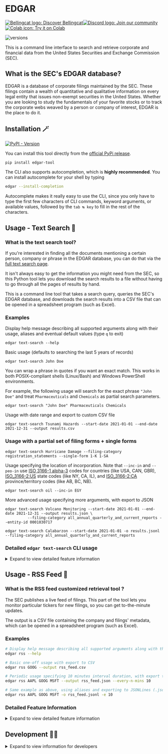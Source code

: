 # EDGAR

<a href="https://www.bellingcat.com"><img alt="Bellingcat logo: Discover Bellingcat" src="https://img.shields.io/badge/Discover%20Bellingcat-%20?style=for-the-badge&logo=data%3Aimage%2Fpng%3Bbase64%2CiVBORw0KGgoAAAANSUhEUgAAAA4AAAAYCAYAAADKx8xXAAABhGlDQ1BJQ0MgcHJvZmlsZQAAKJF9kT1Iw0AcxV9TS0UqDnZQEcxQneyiIo6likWwUNoKrTqYXPoFTRqSFBdHwbXg4Mdi1cHFWVcHV0EQ%2FABxdnBSdJES%2F5cUWsR4cNyPd%2Fced%2B8AoVllqtkTA1TNMtKJuJjLr4rBVwQwhhBEDEvM1JOZxSw8x9c9fHy9i%2FIs73N%2Fjn6lYDLAJxLHmG5YxBvEs5uWznmfOMzKkkJ8Tjxp0AWJH7kuu%2FzGueSwwDPDRjY9TxwmFktdLHcxKxsq8QxxRFE1yhdyLiuctzir1Tpr35O%2FMFTQVjJcpzmKBJaQRIo6klFHBVVYiNKqkWIiTftxD%2F%2BI40%2BRSyZXBYwcC6hBheT4wf%2Fgd7dmcXrKTQrFgcCLbX%2BMA8FdoNWw7e9j226dAP5n4Err%2BGtNYO6T9EZHixwBA9vAxXVHk%2FeAyx1g6EmXDMmR%2FDSFYhF4P6NvygODt0Dfmttbex%2BnD0CWulq%2BAQ4OgYkSZa97vLu3u7d%2Fz7T7%2BwHEU3LHAa%2FQ6gAAAAZiS0dEAAAAAAAA%2BUO7fwAAAAlwSFlzAAAuIwAALiMBeKU%2FdgAAAAd0SU1FB%2BgFHwwiMH4odB4AAAAZdEVYdENvbW1lbnQAQ3JlYXRlZCB3aXRoIEdJTVBXgQ4XAAAA50lEQVQ4y82SvWpCQRCFz25ERSJiCNqlUiS1b5AuEEiZIq1NOsGXCKms0wXSp9T6dskDiFikyiPc%2FrMZyf3FXSGQ0%2BzuzPl2ZoeVKgQ0gQ2wBVpVHlcDkjM5V%2FJ5nag6sJ%2FZX%2Bh%2FC7gEhqeAFKf7p1M9aB3b5oN1OomB7g1axUBPBr3GQHODHmOgqUF3MZAzKI2d4LWBV4H%2BMXDuJd1a7Cew1k7SwksaHC4LqNaw7aeX9GWHXkC1G1sTAS17Y3Kk2lnp4wNLiz0DrgLq8qt2MfmSSabAO%2FBBXp26dtrADPjOmN%2BAUdG7B3cE61l5hOZiAAAAAElFTkSuQmCC&logoColor=%23fff&color=%23000"></a><!--
--><a href="https://discord.gg/bellingcat"><img alt="Discord logo: Join our community" src="https://img.shields.io/badge/Join%20our%20community-%20?style=for-the-badge&logo=discord&logoColor=%23fff&color=%235865F2"></a><!--
--><a href="https://colab.research.google.com/github/bellingcat/EDGAR/blob/main/notebook/Bellingcat_EDGAR_Tool.ipynb"><img alt="Colab icon: Try it on Colab" src="https://img.shields.io/badge/Try%20it%20on%20Colab-%20?style=for-the-badge&logo=googlecolab&logoColor=fff&logoSize=auto&color=e8710a">
</a>

![versions](https://img.shields.io/pypi/pyversions/edgar-tool.svg)

This is a command line interface to search and retrieve corporate and financial data from the United States Securities and Exchange Commission (SEC).

## What is the SEC's EDGAR database?

EDGAR is a database of corporate filings maintained by the SEC.
These filings contain a wealth of quantitative and qualitative information on every legal entity that issues non-exempt securities in the United States.
Whether you are looking to study the fundamentals of your favorite stocks or to track the corporate webs weaved by a person or company of interest, EDGAR is the place to do it.

## Installation 🪄

[![PyPI - Version](https://img.shields.io/pypi/v/edgar-tool)
](https://pypi.org/project/edgar-tool/)

You can install this tool directly from the [official PyPi release](https://pypi.org/project/edgar-tool/).

```bash
pip install edgar-tool
```

The CLI also supports autocompletion, which is **highly recommended**. You can install autocomplete for your shell by typing

```bash
edgar --install-completion
```

Autocomplete makes it really easy to use the CLI, since you only have to type the first few characters of CLI commands, keyword arguments, or available values, followed by the `tab ↹ key` to fill in the rest of the characters.

## Usage - Text Search 🔎

### What is the text search tool?

If you're interested in finding all the documents mentioning a certain person, company or phrase in the EDGAR database, you can do that via the [full text search page](https://www.sec.gov/edgar/search/#).

It isn't always easy to get the information you might need from the SEC, so this Python tool lets you download the search results to a file without having to go through all the pages of results by hand.

This is a command line tool that takes a search query, queries the SEC's EDGAR database, and downloads the search results into a CSV file that can be opened in a spreadsheet program (such as Excel).

### Examples

Display help message describing all supported arguments along with their usage, aliases and eventual default values (type `q` to exit)

```shell
edgar text-search --help
```

Basic usage (defaults to searching the last 5 years of records)

```shell
edgar text-search John Doe
```

You can wrap a phrase in quotes if you want an exact match.
This works in both POSIX-compliant shells (Linux/Bash) and Windows PowerShell environments.

For example, the following usage will search for the exact phrase `"John Doe"` and treat `Pharmaceuticals` and
`Chemicals` as partial search parameters.

```shell
edgar text-search "John Doe" Pharmaceuticals Chemicals
```

Usage with date range and export to custom CSV file

```shell
edgar text-search Tsunami Hazards --start-date 2021-01-01 --end-date 2021-12-31 --output results.csv
```

### Usage with a partial set of filing forms + single forms

```
edgar text-search Hurricane Damage --filing-category registration_statements --single-form 1-K 1-SA
```

Usage specifying the location of incorporation. Note that `--inc-in` and `--peo-in` use [ISO 3166-1 alpha-3](https://en.wikipedia.org/wiki/ISO_3166-1_alpha-3) codes for countries (like USA, CAN, GBR), [ISO_3166-2:US](https://en.wikipedia.org/wiki/ISO_3166-2:US) state codes (like NY, CA, IL), and [ISO_3166-2:CA](https://en.wikipedia.org/wiki/ISO_3166-2:CA) province/territory codes (like AB, BC, NB).

```shell
edgar text-search oil --inc-in EGY
```

More advanced usage specifying more arguments, with export to JSON

```shell
edgar text-search Volcano Monitoring --start-date 2021-01-01 --end-date 2021-12-31 --output results.json \
          --filing-category all_annual_quarterly_and_current_reports --entity-id 0001030717

edgar text-search Calabarzon --start-date 2021-01-01 -o results.jsonl --filing-category all_annual_quarterly_and_current_reports
```

### Detailed `edgar text-search` CLI usage

<details>
<summary>Expand to view detailed feature information</summary>

**Usage**:

```console
$ edgar text-search [OPTIONS] TEXT...
```

**Arguments**:

* `TEXT...`: Search filings for a word or a list of words. A filing must contain all the words to return. To search for an exact phrase, use double quotes, like "fiduciary product".  [required]

**Options**:

* `-o, --output TEXT`: Name of the output file to save results to. Accepts .csv, .json, and .jsonl extensions.  [default: edgar_search_results_20250315_200420.csv]
* `--date-range [all|10y|5y|1y|30d]`: Date range of the search. Use 'all' to search all records since 2001.  [default: 5y]
* `--start-date [%Y-%m-%d]`: Start date of the search in YYYY-MM-DD format (i.e. 2024-07-28). 
* `--end-date [%Y-%m-%d]`: End date of the search in YYYY-MM-DD format (i.e. 2024-07-28)  [default: 2025-03-15]
* `--entity-id TEXT`: Company name, ticker, CIK number or individual's name.
* `--filing-category [all|custom|all_except_section_16|all_annual_quarterly_and_current_reports|all_section_16|beneficial_ownership_reports|exempt_offerings|registration_statements|filing_review_correspondence|sec_orders_and_notices|proxy_materials|tender_offers_and_going_private_tx|trust_indentures]`: Form group to search for. Use 'custom' or do not set if using --single-form/-sf.
* `-sf, --single-form [1-A POS|1-A-W|1-A|1-E AD|1-K|1-SA|1-U|1-Z-W|1-Z|1|10-12B|10-12G|10-D|10-K|10-KT|10-Q|10-QT|11-K|13F-HR|13F-NT|13FCONP|144|15-12B|15-12G|15-15D|15F-12B|15F-12G|15F-15D|18-12B|18-K|19B-4E|2-A|20-F|20FR12B|20FR12G|24F-2NT|25-NSE|25|253G1|253G2|253G4|3|305B2|4|40-17F1|40-17F2|40-17G|40-202A|40-203A|40-206A|40-24B2|40-33|40-6B|40-8B25|40-APP|40-F|40-OIP|40FR12B|424A|424B1|424B2|424B3|424B4|424B5|424B7|424B8|424H|425|485APOS|485BPOS|485BXT|486APOS|486BPOS|486BXT|487|497|497AD|497H2|497J|497K|497VPI|497VPU|5|6-K|6B NTC|6B ORDR|8-A12B|8-A12G|8-K|8-K12B|8-K12G3|8-M|8F-2 NTC|8F-2 ORDR|ABS-15G|ABS-EE|ADV-E|ADV-H-C|ADV-H-T|ADV-NR|ANNLRPT|APP NTC|APP ORDR|APP WD|APP WDG|ARS|ATS-N-C|ATS-N|ATS-N/UA|AW WD|AW|C-AR-W|C-AR|C-TR-W|C-TR|C-U-W|C-U|C-W|C|CB|CERT|CERTARCA|CERTBATS|CERTCBO|CERTNAS|CERTNYS|CERTPAC|CFPORTAL|CORRESP|CT ORDER|D|DEF 14A|DEF 14C|DEFA14A|DEFA14C|DEFC14A|DEFM14A|DEFM14C|DEFN14A|DEFR14A|DEFR14C|DEL AM|DFAN14A|DFRN14A|DOS|DOSLTR|DRS|DRSLTR|DSTRBRPT|EFFECT|F-1|F-10|F-10EF|F-10POS|F-1MEF|F-3|F-3ASR|F-3D|F-4|F-4MEF|F-6 POS|F-6|F-6EF|F-7 POS|F-7|F-8|F-80|F-80POS|F-9 POS|F-9|F-N|F-X|FOCUSN|FWP|G-FIN|IRANNOTICE|MA-A|MA-I|MA-W|MA|MSD|MSDW|N-1|N-14 8C|N-14|N-14MEF|N-18F1|N-1A|N-2 POSASR|N-2|N-23C-2|N-23C3A|N-23C3B|N-2ASR|N-2MEF|N-30B-2|N-30D|N-4|N-5|N-54A|N-54C|N-6|N-6F|N-8A|N-8B-2|N-8F NTC|N-8F ORDR|N-8F|N-CEN|N-CR|N-CSR|N-CSRS|N-MFP|N-MFP1|N-MFP2|N-PX|N-Q|N-VP|N-VPFS|NO ACT|NPORT-EX|NPORT-NP|NPORT-P|NRSRO-CE|NRSRO-UPD|NSAR-A|NSAR-AT|NSAR-B|NSAR-BT|NSAR-U|NT 10-D|NT 10-K|NT 10-Q|NT 11-K|NT 20-F|NT N-CEN|NT N-MFP|NT N-MFP1|NT N-MFP2|NT NPORT-P|NT-NCEN|NT-NCSR|NT-NSAR|NTN 10D|NTN 10K|NTN 10Q|OIP NTC|OIP ORDR|POS 8C|POS AM|POS AMI|POS EX|POS462B|POS462C|POSASR|PRE 14A|PRE 14C|PREC14A|PREM14A|PREM14C|PREN14A|PRER14A|PRER14C|PRRN14A|PX14A6G|PX14A6N|QRTLYRPT|QUALIF|REG-NR|REVOKED|RW WD|RW|S-1|S-11|S-11MEF|S-1MEF|S-20|S-3|S-3ASR|S-3D|S-3DPOS|S-3MEF|S-4 POS|S-4|S-4EF|S-4MEF|S-6|S-8 POS|S-8|S-B|SBSE-A|SBSE-BD|SBSE-C|SBSE-W|SBSE|SC 13D|SC 13E3|SC 13G|SC 14D9|SC 14F1|SC 14N|SC TO-C|SC TO-I|SC TO-T|SC14D1F|SC14D9C|SC14D9F|SD|SE|SEC ACTION|SEC STAFF ACTION|SEC STAFF LETTER|SF-3|SL|STOP ORDER|SUPPL|T-3|TA-1|TA-2|TA-W|TACO|UNDER|UPLOAD|X-17A-5]`: List of single forms to search for (e.g. `-sf 10-K -sf "PRE 14A")
* `-peoi, --principal-executive-offices-in [AL|AK|AZ|AR|CA|CO|CT|DE|DC|FL|GA|HI|ID|IL|IN|IA|KS|KY|LA|ME|MD|MA|MI|MN|MS|MO|MT|NE|NV|NH|NJ|NM|NY|NC|ND|OH|OK|OR|PA|RI|SC|SD|TN|TX|UT|VT|VA|WA|WV|WI|WY|AB|BC|CAN|MB|NB|NL|NS|ON|PE|QC|SK|YT|AFG|ALA|ALB|DZA|ASM|AND|AGO|AIA|ATA|ATG|ARG|ARM|ABW|AUS|AUT|AZE|BHS|BHR|BGD|BRB|BLR|BEL|BLZ|BEN|BMU|BTN|BOL|BIH|BWA|BVT|BRA|IOT|BRN|BGR|BFA|BDI|KHM|CMR|CPV|CYM|CAF|TCD|CHL|CHN|CXR|CCK|COL|COM|COG|COD|COK|CRI|CIV|HRV|CUB|CYP|CZE|DNK|DJI|DMA|DOM|ECU|EGY|SLV|GNQ|ERI|EST|ETH|FLK|FRO|FJI|FIN|FRA|GUF|PYF|ATF|GAB|GMB|GEO|DEU|GHA|GIB|GRC|GRL|GRD|GLP|GUM|GTM|GGY|GIN|GNB|GUY|HTI|HMD|VAT|HND|HKG|HUN|ISL|IND|IDN|IRN|IRQ|IRL|IMN|ISR|ITA|JAM|JPN|JEY|JOR|KAZ|KEN|KIR|PRK|KOR|KWT|KGZ|LAO|LVA|LBN|LSO|LBR|LBY|LIE|LTU|LUX|MAC|MKD|MDG|MWI|MYS|MDV|MLI|MLT|MHL|MTQ|MRT|MUS|MYT|MEX|FSM|MDA|MCO|MNG|MNE|MSR|MAR|MOZ|MMR|NAM|NRU|NPL|NLD|ANT|NCL|NZL|NIC|NER|NGA|NIU|NFK|MNP|NOR|OMN|PAK|PLW|PSE|PAN|PNG|PRY|PER|PHL|PCN|POL|PRT|PRI|QAT|REU|ROU|RUS|RWA|BLM|SHN|KNA|LCA|MAF|SPM|VCT|WSM|SMR|STP|SAU|SEN|SRB|SYC|SLE|SGP|SVK|SVN|SLB|SOM|ZAF|SGS|ESP|LKA|SDN|SUR|SJM|SWZ|SWE|CHE|SYR|TWN|TJK|THA|TLS|TGO|TKL|TON|TTO|TUN|TUR|TKM|TCA|TUV|UGA|UKR|ARE|GBR|UMI|URY|UZB|VUT|VEN|VNM|VGB|VIR|WLF|ESH|YEM|ZMB|ZWE|XX]`: Search for the primary location associated with a filing. The principal executive office is where the company's top management operates and conducts key business decisions. The location could be a US state or territory, a Canadian province, or a country.
* `-ii, --incorporated-in [AL|AK|AZ|AR|CA|CO|CT|DE|DC|FL|GA|HI|ID|IL|IN|IA|KS|KY|LA|ME|MD|MA|MI|MN|MS|MO|MT|NE|NV|NH|NJ|NM|NY|NC|ND|OH|OK|OR|PA|RI|SC|SD|TN|TX|UT|VT|VA|WA|WV|WI|WY|AB|BC|CAN|MB|NB|NL|NS|ON|PE|QC|SK|YT|AFG|ALA|ALB|DZA|ASM|AND|AGO|AIA|ATA|ATG|ARG|ARM|ABW|AUS|AUT|AZE|BHS|BHR|BGD|BRB|BLR|BEL|BLZ|BEN|BMU|BTN|BOL|BIH|BWA|BVT|BRA|IOT|BRN|BGR|BFA|BDI|KHM|CMR|CPV|CYM|CAF|TCD|CHL|CHN|CXR|CCK|COL|COM|COG|COD|COK|CRI|CIV|HRV|CUB|CYP|CZE|DNK|DJI|DMA|DOM|ECU|EGY|SLV|GNQ|ERI|EST|ETH|FLK|FRO|FJI|FIN|FRA|GUF|PYF|ATF|GAB|GMB|GEO|DEU|GHA|GIB|GRC|GRL|GRD|GLP|GUM|GTM|GGY|GIN|GNB|GUY|HTI|HMD|VAT|HND|HKG|HUN|ISL|IND|IDN|IRN|IRQ|IRL|IMN|ISR|ITA|JAM|JPN|JEY|JOR|KAZ|KEN|KIR|PRK|KOR|KWT|KGZ|LAO|LVA|LBN|LSO|LBR|LBY|LIE|LTU|LUX|MAC|MKD|MDG|MWI|MYS|MDV|MLI|MLT|MHL|MTQ|MRT|MUS|MYT|MEX|FSM|MDA|MCO|MNG|MNE|MSR|MAR|MOZ|MMR|NAM|NRU|NPL|NLD|ANT|NCL|NZL|NIC|NER|NGA|NIU|NFK|MNP|NOR|OMN|PAK|PLW|PSE|PAN|PNG|PRY|PER|PHL|PCN|POL|PRT|PRI|QAT|REU|ROU|RUS|RWA|BLM|SHN|KNA|LCA|MAF|SPM|VCT|WSM|SMR|STP|SAU|SEN|SRB|SYC|SLE|SGP|SVK|SVN|SLB|SOM|ZAF|SGS|ESP|LKA|SDN|SUR|SJM|SWZ|SWE|CHE|SYR|TWN|TJK|THA|TLS|TGO|TKL|TON|TTO|TUN|TUR|TKM|TCA|TUV|UGA|UKR|ARE|GBR|UMI|URY|UZB|VUT|VEN|VNM|VGB|VIR|WLF|ESH|YEM|ZMB|ZWE|XX]`: Search for the primary location associated with a filing. Incorporated in refers to the location where the company was legally formed and registered as a corporation. The location could be a US state or territory, a Canadian province, or a country.
* `--help`: Show this message and exit.



</details>

## Usage - RSS Feed 📰

### What is the RSS feed customized retrieval tool ?

The SEC publishes a live feed of filings. This part of the tool lets you monitor particular tickers for new filings, so you can get to-the-minute updates.

The output is a CSV file containing the company and filings' metadata, which can be opened in a spreadsheet program (such as Excel).

### Examples

```bash
# Display help message describing all supported arguments along with their usage
edgar rss --help

# Basic one-off usage with export to CSV
edgar rss GOOG --output rss_feed.csv

# Periodic usage specifying 10 minutes interval duration, with export to JSON
edgar rss AAPL GOOG MSFT --output rss_feed.json --every-n-mins 10

# Same example as above, using aliases and exporting to JSONLines (.jsonl)
edgar rss AAPL GOOG MSFT -o rss_feed.jsonl -e 10
```

### Detailed Feature Information

<details>
<summary>Expand to view detailed feature information</summary>

#### Companies CIK to Ticker mapping

Since the RSS feed uses CIKs instead of tickers, the tool includes a mapping of CIKs to tickers, which is used to filter the feed by ticker.
This mapping is obtained from the [SEC website](https://www.sec.gov/files/company_tickers.json) and is updated on user request.

#### Periodic retrieval

The RSS feed data returns the last 200 filings and is updated every 10 minutes (which doesn't mean all tickers are updated every 10 minutes).
The tool can fetch the feed either once on-demand or at regular intervals.

</details>

## Development 👨‍💻

<details>
<summary>Expand to view information for developers</summary>

This section describes how to install the project to run it from source, for example if you want to build new features.

### Developing locally

```bash
# Clone the repository
git clone https://github.com/bellingcat/EDGAR.git

# Change directory to the project folder
cd EDGAR
```

This project uses [Poetry](https://python-poetry.org/docs) for dependency management and packaging.

```bash
# Install Poetry if you haven't already
pip install poetry

# Install dependencies
poetry install

# Set up pre-commit hooks to keep your code formatted
poetry run pre-commit install
```

Check out [Important commands](#important-commands) below for next steps.

### Developing using a GitHub Codespace

This project uses a custom Development Container supported by GitHub Codespaces. Creating a new Codespace automatically takes care of installing all supported Python interpreters, the Poetry package manager, Python dependencies, and pre-commit hooks for you.

To create a new Codespace:
1. Click on the `<> Code` dropdown on the GitHub UI.
2. Click the `+` icon to create a new Codespace.

The Codespace will open for you automatically.

![GitHub UI screenshot showing the buttons to click to create a new Codespace](<docs/create_codespace.png>)

Check out [Important commands](#important-commands) below for next steps.

### Important commands

```bash
# Run the tool
poetry run edgar-tool --help

# Run unit tests using your Poetry environment's Python interpreter
poetry run pytest

# Run unit tests with tox
poetry run tox -- run-parallel
```

You can skip having to write `poetry run` before each command by activating Poetry's virtual environment with `poetry shell`. Once activated the following code is equivalent to the above:

```bash
# Spawn shell within Poetry's virtual environment
poetry shell

# Run the tool
edgar-tool --help

# Run unit tests using your Poetry environment's Python interpreter
pytest

# Run unit tests with tox
tox run-parallel
```

This is an actual example copy/pasted from a terminal:

```console
@edgar-dev ➜ /workspaces/EDGAR (main) $ pytest
bash: pytest: command not found

@edgar-dev ➜ /workspaces/EDGAR (main) $ poetry shell
Spawning shell within /home/vscode/.cache/pypoetry/virtualenvs/edgar-tool-vrvn8V2D-py3.12
(edgar-tool-py3.12) @edgar-dev ➜ /workspaces/EDGAR (main) $ pytest
================= test session starts ==================
platform linux -- Python 3.12.4, pytest-8.3.1, pluggy-1.5.0
rootdir: /workspaces/EDGAR
configfile: pyproject.toml
collected 1 item

tests/test_cli.py .                              [100%]

================== 1 passed in 0.20s ===================
(edgar-tool-py3.12) @edgar-dev ➜ /workspaces/EDGAR (main) $
```

</details>
